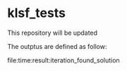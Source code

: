 # klsf_tests
This repository will be updated
<meta name="robots" content="noindex">


The outptus are defined as follow:

file:time:result:iteration_found_solution
